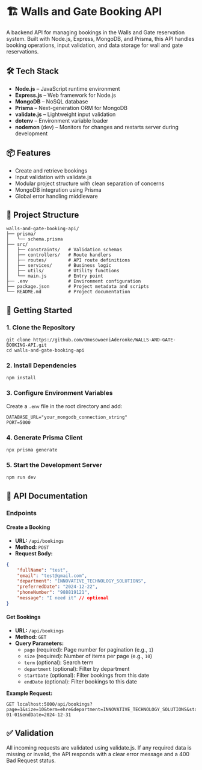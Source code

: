 # 🏗️ Walls and Gate Booking API

A backend API for managing bookings in the Walls and Gate reservation system. Built with Node.js, Express, MongoDB, and Prisma, this API handles booking operations, input validation, and data storage for wall and gate reservations.

## 🛠️ Tech Stack

-   **Node.js** – JavaScript runtime environment
-   **Express.js** – Web framework for Node.js
-   **MongoDB** – NoSQL database
-   **Prisma** – Next-generation ORM for MongoDB
-   **validate.js** – Lightweight input validation
-   **dotenv** – Environment variable loader
-   **nodemon** (dev) – Monitors for changes and restarts server during development

## 📦 Features

-   Create and retrieve bookings
-   Input validation with validate.js
-   Modular project structure with clean separation of concerns
-   MongoDB integration using Prisma
-   Global error handling middleware

## 📁 Project Structure

```
walls-and-gate-booking-api/
├── prisma/
│   └── schema.prisma
├── src/
│   ├── constraints/   # Validation schemas
│   ├── controllers/   # Route handlers
│   ├── routes/        # API route definitions
│   ├── services/      # Business logic
│   ├── utils/         # Utility functions
│   └── main.js        # Entry point
├── .env               # Environment configuration
├── package.json       # Project metadata and scripts
└── README.md          # Project documentation
```

## 🚀 Getting Started

### 1. Clone the Repository

```
git clone https://github.com/OmosowoeniAderonke/WALLS-AND-GATE-BOOKING-API.git
cd walls-and-gate-booking-api
```

### 2. Install Dependencies

```
npm install
```

### 3. Configure Environment Variables

Create a `.env` file in the root directory and add:

```
DATABASE_URL="your_mongodb_connection_string"
PORT=5000
```

### 4. Generate Prisma Client

```
npx prisma generate
```

### 5. Start the Development Server

```
npm run dev
```

## 📡 API Documentation

### Endpoints

#### Create a Booking

-   **URL:** `/api/bookings`
-   **Method:** `POST`
-   **Request Body:**

```json
{
	"fullName": "test",
	"email": "test@gmail.com",
	"department": "INNOVATIVE_TECHNOLOGY_SOLUTIONS",
	"preferredDate": "2024-12-22",
	"phoneNumber": "988819121",
	"message": "I need it" // optional
}
```

#### Get Bookings

-   **URL:** `/api/bookings`
-   **Method:** `GET`
-   **Query Parameters:**
    -   `page` (required): Page number for pagination (e.g., `1`)
    -   `size` (required): Number of items per page (e.g., `10`)
    -   `term` (optional): Search term
    -   `department` (optional): Filter by department
    -   `startDate` (optional): Filter bookings from this date
    -   `endDate` (optional): Filter bookings to this date

**Example Request:**

```
GET localhost:5000/api/bookings?page=1&size=10&term=ehre&department=INNOVATIVE_TECHNOLOGY_SOLUTIONS&startDate=2024-01-01&endDate=2024-12-31
```

## ✅ Validation

All incoming requests are validated using validate.js. If any required data is missing or invalid, the API responds with a clear error message and a 400 Bad Request status.

